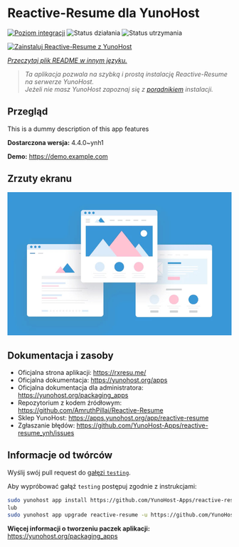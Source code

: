 <!--
To README zostało automatycznie wygenerowane przez <https://github.com/YunoHost/apps/tree/master/tools/readme_generator>
Nie powinno być ono edytowane ręcznie.
-->

# Reactive-Resume dla YunoHost

[![Poziom integracji](https://apps.yunohost.org/badge/integration/reactive-resume)](https://ci-apps.yunohost.org/ci/apps/reactive-resume/)
![Status działania](https://apps.yunohost.org/badge/state/reactive-resume)
![Status utrzymania](https://apps.yunohost.org/badge/maintained/reactive-resume)

[![Zainstaluj Reactive-Resume z YunoHost](https://install-app.yunohost.org/install-with-yunohost.svg)](https://install-app.yunohost.org/?app=reactive-resume)

*[Przeczytaj plik README w innym języku.](./ALL_README.md)*

> *Ta aplikacja pozwala na szybką i prostą instalację Reactive-Resume na serwerze YunoHost.*  
> *Jeżeli nie masz YunoHost zapoznaj się z [poradnikiem](https://yunohost.org/install) instalacji.*

## Przegląd

This is a dummy description of this app features


**Dostarczona wersja:** 4.4.0~ynh1

**Demo:** <https://demo.example.com>

## Zrzuty ekranu

![Zrzut ekranu z Reactive-Resume](./doc/screenshots/example.jpg)

## Dokumentacja i zasoby

- Oficjalna strona aplikacji: <https://rxresu.me/>
- Oficjalna dokumentacja: <https://yunohost.org/apps>
- Oficjalna dokumentacja dla administratora: <https://yunohost.org/packaging_apps>
- Repozytorium z kodem źródłowym: <https://github.com/AmruthPillai/Reactive-Resume>
- Sklep YunoHost: <https://apps.yunohost.org/app/reactive-resume>
- Zgłaszanie błędów: <https://github.com/YunoHost-Apps/reactive-resume_ynh/issues>

## Informacje od twórców

Wyślij swój pull request do [gałęzi `testing`](https://github.com/YunoHost-Apps/reactive-resume_ynh/tree/testing).

Aby wypróbować gałąź `testing` postępuj zgodnie z instrukcjami:

```bash
sudo yunohost app install https://github.com/YunoHost-Apps/reactive-resume_ynh/tree/testing --debug
lub
sudo yunohost app upgrade reactive-resume -u https://github.com/YunoHost-Apps/reactive-resume_ynh/tree/testing --debug
```

**Więcej informacji o tworzeniu paczek aplikacji:** <https://yunohost.org/packaging_apps>
